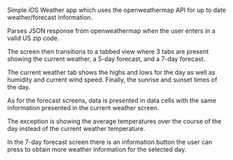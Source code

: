 Simple iOS Weather app which uses the openweathermap API for up to date weather/forecast information.

Parses JSON response from openweathermap when the user enters in a valid US zip code.

The screen then transitions to a tabbed view where 3 tabs are present showing the current weather, a 5-day forecast, and a 7-day forecast.

The current weather tab shows the highs and lows for the day as well as humidity and current wind speed. Finally, the sunrise and sunset times of the day.

As for the forecast screens, data is presented in data cells with the same information presented in the current weather screen. 

The exception is showing the average temperatures over the course of the day instead of the current weather temperature.

In the 7-day forecast screen there is an information button the user can press to obtain more weather information for the selected day.

